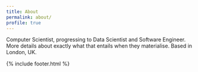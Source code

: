 ```yaml
---
title: About
permalink: about/
profile: true
---
```


Computer Scientist, progressing to Data Scientist and Software Engineer. More details about exactly what that entails when they materialise. Based in London, UK.

{% include footer.html %}